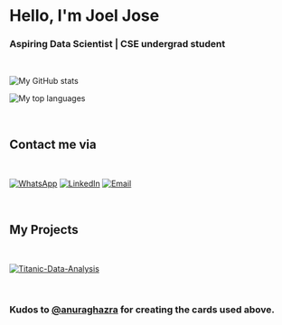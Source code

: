 <h1>Hello, I'm Joel Jose</h1>
<h3>Aspiring Data Scientist | CSE undergrad student</h3>

<br>

![My GitHub stats](https://github-readme-stats-joeljose350.vercel.app/api?username=joeljose350&theme=dark&show_icons=true)

![My top languages](https://github-readme-stats-joeljose350.vercel.app/api/top-langs/?username=joeljose350&langs_count=10&theme=dark)

<br>

<h2>Contact me via</h2>

<br>

[![WhatsApp](https://img.icons8.com/color/48/000000/whatsapp--v1.png)](https://wa.me/+919846642788) [![LinkedIn](https://img.icons8.com/color/48/000000/linkedin.png)](https://www.linkedin.com/in/joeljose350) [![Email](https://img.icons8.com/color/48/000000/gmail--v1.png)](mailto:joel750jose@gmail.com)

<br>

<h2>My Projects</h2>

<br>

[![Titanic-Data-Analysis](https://github-readme-stats-joeljose350.vercel.app/api/pin/?username=joeljose350&repo=Titanic-Data-Analysis&theme=dark)](https://github.com/joeljose350/Titanic-Data-Analysis)

<br>

### Kudos to [@anuraghazra](https://github.com/anuraghazra/github-readme-stats) for creating the cards used above.